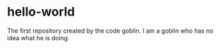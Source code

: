 # hello-world
The first repository created by the code goblin.
I am a goblin who has no idea what he is doing.
